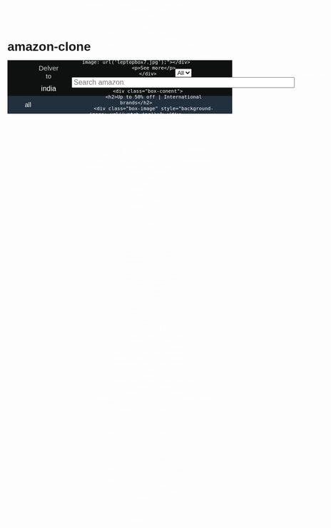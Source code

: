 # amazon-clone
<!DOCTYPE html>
<html lang="en">
<head>
    <meta charset="UTF-8">
    <meta name="viewport" content="width=device-width, initial-scale=1.0">
    <title>Document</title>
    <link rel="stylesheet" href="https://cdnjs.cloudflare.com/ajax/libs/font-awesome/6.6.0/css/all.min.css"
        integrity="sha512-Kc323vGBEqzTmouAECnVceyQqyqdsSiqLQISBL29aUW4U/M7pSPA/gEUZQqv1cwx4OnYxTxve5UMg5GT6L4JJg=="
        crossorigin="anonymous" referrerpolicy="no-referrer" />
    <link rel="stylesheet" href="amazonn.css">
</head>
<style>
    *{
    margin: 0px;
    font-family: Arial;
    border:border-box;
}
.navbar{
    background-color: #0f1111;
    height: 80px;
    width: 100%;
    color: white;
    display: flex;
    align-items: center;
    justify-content: space-evenly;
}
.nav-logo{
    height: 60px;
    width: 100px;
}
.logo{
    background-image: url(logoamazon.jpg);
    background-size: cover;
    width: 165%;
    height: 100%;
    background-color: #0f1111;
}
.border{
    border: 20px solid transparent;
}
.border:hover{
 border: 2px solid white;
}
.frist{
    color: #cccccc;
    font-size: 0.85rem;
    font-size: 110%;
    margin: 10px;
}
.second{
    font-size: 1rem;
    margin: 8px;
}

.nav-seach{
    display: flex;
    justify-content: space-evenly;
    background-color: black;
    width: 620px;
    height: 40px;
    border-radius: 4px;
}

.seach-select{
    background-color: #f3f3f3;
    width: 50px;
    text-align: center;
    border-top-left-radius:  4px;
    border-bottom-right-radius: 4px;
    border:none;


}
.nav-seach:hover{
    border:2px solid orange;
}
.search-input{
    width: 500px;
    font-size: 1rem;
}
.search-icon{
    width: 45px;
    display: flex;
    justify-content: center;
    align-items: center;
    font-size: 1.3rem;
    background-color: rgb(246, 179, 8);
    border-top-left-radius:  4px;
    border-bottom-right-radius: 4px;
    color: #0f1111;
}
span{
    font-size: 0.7rem;

}
.nav-second{
    font-size: 0.8;
    font-weight: 700;
}
.nav-card i{
    font-size: 35px;
}
.nav-card{
    font-size: 1.0rem;
    font-weight: 700;
}
.penal{
    height: 40px;
    background-color: #222f3d;
    display: flex;
    color: white;
    align-items: center;
    justify-content: space-evenly;
}
.pannal-opt p{
    display:inline;
    margin-left: 10px;
}
.pannal-opt{
    width: 70%;
    font-size: 0.8rem;
}
.deals{
    font-size: 0.9rem;
    font-weight: 700;
}
.hero-section{
    background-image: url(amazon123.jpg);
    mix-blend-mode: color-burn;
    background-size: cover;
    height: 350px;
    padding: 0px;

}
.containt{
    display: flex;
    flex-wrap: wrap;
    justify-content: space-evenly;
    background-color: #e2e7e6;
}
.box{
    height: 400px;
    width: 23%;
    background-color: white;
    padding: 20px 0px 15px;
    margin-top: 15px;
}
.box-image{
    height: 300px;
    background-size: cover;
    margin-left: 1rem;
    margin-top: 1rem;
    margin-right: 0.9rem;
}
.box-content {
    margin-left: 12px;
    margin-right: 12px;
}
.box-content p{
    color: #007185;
    margin-left: 12px;
    margin-right:12px;
    margin: 1.3rem;
}
.box-content h2{
    margin-left: 12px;
    margin-right:12px;
}
footer{
    margin-top: 25px;
}
.foot{
    background-color: #37475a;
    color: white;
    height: 40px;
    display: flex;
    justify-content: center;
    align-items: center;
    font-size: 0.9rem;
}
.foot2{
    background-color: #222f3d;
    color: white;
    height: 400px;
    display: flex;
    justify-content: space-evenly;
}
ul{
    margin: 10px;
    padding: 10px;
}
ul a{
    display: block;
    font: 0.85rem;
    margin-top:10px;
    margin-left: 10px;
    color: #dddddd;
}
.foot-panal{
   height: 80px;
   background-color: #3c6591;
   border-top: 0.5px solid white;
   display: flex;
   justify-content: center;
   align-items: center;

}
.atul-log{
    background-image: url(logoamazon.jpg);
    mix-blend-mode: color-burn;
    background-size:cover ;
    height: 50px;
    width: 160px;
}
 .foot4{
    background-color:#3c6591;
    color: white;
    display:flex; 
    height: 100px; 
    justify-content: center; 
    align-items: center;
}
.pages{
    font-size: 0.9rem;
    padding-top: 20px; 
}
.copyright{
    margin: 10px;
    font-size: 0.7rem;  
} 
</style>
<body>
    <header>
        <div class="navbar">
            <div class="nav-logo border">
                <div class="logo"></div>
            </div>
            <div class="nav-address border">
                <p class="frist">Delver to</p>
                <div class="add-icon"><i class="fa-solid fa-location-dot"></i>
                    <p class="second">india</p>
                </div>
            </div>
            <div class="nav-seach">
                <select class="seach-select">
                    <option>All</option>
                </select>
                <input placeholder="Search amazon" class="search-input">
                <div class="search-icon">
                    <i class="fa-solid fa-magnifying-glass"></i>
                </div>
            </div>
            <div class="nav-singin border">
                <p> <span>Hello,sign in</span>
                <p class="nav-second">account & list</p>
            </div>
            <div class="nav-singin border">
                <p> <span>Returns</span>
                <p class="nav-second"> & Orders</p>
            </div>
            <div class="nav-card border">
                <i class="fa-solid fa-cart-shopping"></i>
                cart
            </div>
        </div>
        <div class="penal">
            <div class="panal-all border">
                <i class="fa-solid fa-bars"></i>
                all
            </div>
            <div class="pannal-opt border">
                <p>Today's Deals</p>
                <p>Custmoure Service</p>
                <p>Registery</p>
                <p>Gift nav-cars</p>
                <p>Sell</p>

            </div>
            <div class="deals border">
                shop deals in elctronics
            </div>
        </div>

    </header>

    <div class="hero-section"></div>
    <div class="containt">
        <div class="box1 box">
            <div class="box-conent">
                <h2>Revamp your home in style</h2>
                <div class="box-image" style="background-image: url('box1.jpg');"></div>
                <p>See more</p>
            </div>
        </div>
        <div class="box2 box">
            <div class="box-conent">
                <h2>Starting ₹199 | Amazon Brands & more</h2>
                <div class="box-image" style="background-image: url('box2.jpg');"></div>
                <p>See more</p>
            </div>
        </div>
        <div class="box3 box">
            <div class="box-conent">
                <h2>Appliances for your home | Up to 55% off</h2>
                <div class="box-image" style="background-image: url('box3.jpg');"></div>
                <p>See more</p>
            </div>
        </div>
        <div class="box4 box">
            <div class="box-conent">
                <h2>Automotive essentials | Up to 60% off</h2>
                <div class="box-image" style="background-image: url('box4.jpg');"></div>
                <p>See more</p>
            </div>
        </div>
    </div>
    <div class="containt">
        <div class="box1 box">
            <div class="box-content">
                <h2>Up to 70% off | Home decor products from Emerging busi…</h2>
                <div class="box-image" style="background-image: url('box6tree.jpg')"></div>
                <p>See more</p>
            </div>

        </div>
        <div class="box2 box">
            <div class="box-conent">
                <h2>Up to 65% off | Refurbished products</h2>
                <div class="box-image" style="background-image: url('leptopbox7.jpg');"></div>
                <p>See more</p>
            </div>
        </div>
        <div class="box3 box">
            <div class="box-conent">
                <h2>Up to 50% off | International brands</h2>
                <div class="box-image" style="background-image: url('watch.jpg');"></div>
                <p>See more</p>
            </div>
        </div>
        <div class="box4 box">
            <div class="box-conent">
                <h2>Only at ₹446* | Glass oil dispenser bottle for kitchen</h2>
                <div class="box-image" style="background-image: url('cupbox8.jpg');"></div>
                <p>See more</p>
            </div>
        </div>
    </div>
    <footer>
        <div class="foot">
            back to top
        </div>

        <div class="foot2">
            <ul>
                <a><b>Get to Know Us</b></a>
                <a>About us</a>
                <a>careers</a>
                <a>Press releases</a>
                <a>Amazon Science</a>
            </ul>
            <ul>
                <a><b>Connect Us </b></a> 
                <a>Facebook</a>
                <a>Twitter</a>
             <a>Instagram</a>
            </ul>
            <ul>
                <A> <b>Money with Us</b></A>
                <a>Sell on Amazon</a>
                <A>Sell under Amazon Accelerator</A>
                <A>Protect and Build Your Brand</A>
                <A>Amazon Global Selling</A>
                <A>Supply to Amazon</A>
                <A>Become an Affiliate</A>
                <A>Fulfilment by Amazon</A>
                <A>Advertise Your Products</A>
                <A>Amazon Pay on Merchants</A>
            </ul>
            <ul>
                <a><b>Let Us Help You</b></a>
                <a>Your Account
                <a>Returns Centre</a>
                <a>Recalls and Product Safety Alerts</a>
                <a>100% Purchase Protection</a>
                <a>Amazon App Download</a>
                <a>Help</a>
            </ul>
        </div>
        <div class="foot-panal">
            <div class="atul-log">
            </div>
        </div>
        <div class="foot4">
            <div class="pages">
                <a> condtion of use & sales</a>
                <a>Privacy Notic</a>
                <a>Your Ads Privacy Choices</a>
                <div class="copy-right">
                    <center>© 1996-2024, Amazon.com, Inc. or its affiliates</center>
                </div>
            </div>
        </div>
    </footer>
</body>
</html>
